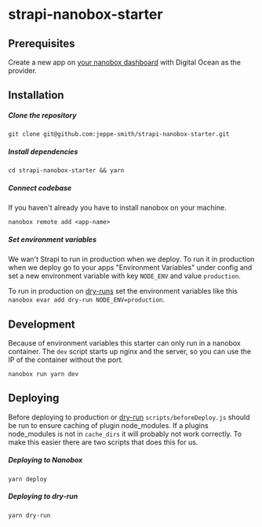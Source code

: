 # strapi-nanobox-starter

## Prerequisites

Create a new app on [your nanobox dashboard](https://dashboard.nanobox.io/apps) with Digital Ocean as the provider.

## Installation

##### Clone the repository

`git clone git@github.com:jeppe-smith/strapi-nanobox-starter.git`

##### Install dependencies

`cd strapi-nanobox-starter && yarn`

##### Connect codebase

If you haven't already you have to install nanobox on your machine.

`nanobox remote add <app-name>`

##### Set environment variables

We wan't Strapi to run in production when we deploy. To run it in production when we deploy go to your apps "Environment Variables" under config and set a new environment variable with key `NODE_ENV` and value `production`.

To run in production on [dry-runs](https://docs.nanobox.io/workflow/dry-run/) set the environment variables like this `nanobox evar add dry-run NODE_ENV=production`.

## Development

Because of environment variables this starter can only run in a nanobox container. The `dev` script starts up nginx and the server, so you can use the IP of the container without the port.

`nanobox run yarn dev`

## Deploying

Before deploying to production or [dry-run](https://docs.nanobox.io/workflow/dry-run/) `scripts/beforeDeploy.js` should be run to ensure caching of plugin node_modules. If a plugins node_modules is not in `cache_dirs` it will probably not work correctly. To make this easier there are two scripts that does this for us.

##### Deploying to Nanobox

`yarn deploy`

##### Deploying to dry-run

`yarn dry-run`
